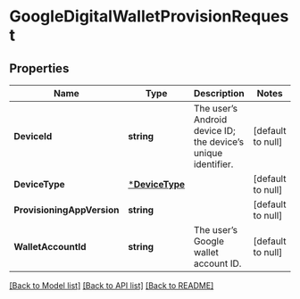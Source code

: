 # GoogleDigitalWalletProvisionRequest

## Properties
Name | Type | Description | Notes
------------ | ------------- | ------------- | -------------
**DeviceId** | **string** | The user’s Android device ID; the device’s unique identifier. | [default to null]
**DeviceType** | [***DeviceType**](device_type.md) |  | [default to null]
**ProvisioningAppVersion** | **string** |  | [default to null]
**WalletAccountId** | **string** | The user’s Google wallet account ID. | [default to null]

[[Back to Model list]](../README.md#documentation-for-models) [[Back to API list]](../README.md#documentation-for-api-endpoints) [[Back to README]](../README.md)


